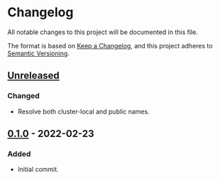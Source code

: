 # Changelog

All notable changes to this project will be documented in this file.

The format is based on [Keep a Changelog](https://keepachangelog.com/en/1.0.0/),
and this project adheres to [Semantic Versioning](https://semver.org/spec/v2.0.0.html).

## [Unreleased]

### Changed

- Resolve both cluster-local and public names.

## [0.1.0] - 2022-02-23

### Added

- Initial commit.

[Unreleased]: https://github.com/giantswarm/dns-tester/compare/v0.1.0...HEAD
[0.1.0]: https://github.com/giantswarm/dns-tester/compare/v0.0.0...v0.1.0
